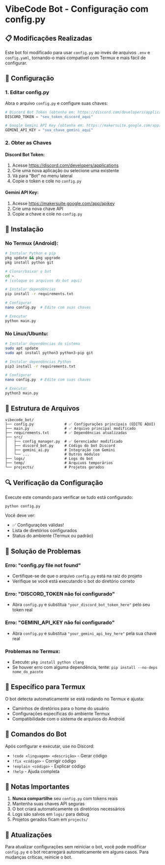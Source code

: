 # VibeCode Bot - Configuração com config.py

## 📋 Modificações Realizadas

Este bot foi modificado para usar `config.py` ao invés de arquivos `.env` e `config.yaml`, tornando-o mais compatível com Termux e mais fácil de configurar.

## 🔧 Configuração

### 1. Editar config.py

Abra o arquivo `config.py` e configure suas chaves:

```python
# Discord Bot Token (obtenha em: https://discord.com/developers/applications)
DISCORD_TOKEN = "seu_token_discord_aqui"

# Google Gemini API Key (obtenha em: https://makersuite.google.com/app/apikey)
GEMINI_API_KEY = "sua_chave_gemini_aqui"
```

### 2. Obter as Chaves

#### Discord Bot Token:
1. Acesse https://discord.com/developers/applications
2. Crie uma nova aplicação ou selecione uma existente
3. Vá para "Bot" no menu lateral
4. Copie o token e cole no `config.py`

#### Gemini API Key:
1. Acesse https://makersuite.google.com/app/apikey
2. Crie uma nova chave API
3. Copie a chave e cole no `config.py`

## 🚀 Instalação

### No Termux (Android):

```bash
# Instalar Python e pip
pkg update && pkg upgrade
pkg install python git

# Clonar/baixar o bot
cd ~
# (coloque os arquivos do bot aqui)

# Instalar dependências
pip install -r requirements.txt

# Configurar
nano config.py  # Edite com suas chaves

# Executar
python main.py
```

### No Linux/Ubuntu:

```bash
# Instalar dependências do sistema
sudo apt update
sudo apt install python3 python3-pip git

# Instalar dependências Python
pip3 install -r requirements.txt

# Configurar
nano config.py  # Edite com suas chaves

# Executar
python3 main.py
```

## 📁 Estrutura de Arquivos

```
vibecode_bot/
├── config.py              # ✅ Configurações principais (EDITE AQUI)
├── main.py                # ✅ Arquivo principal modificado
├── requirements.txt       # ✅ Dependências atualizadas
├── src/
│   ├── config_manager.py  # ✅ Gerenciador modificado
│   ├── discord_bot.py     # Código do bot Discord
│   ├── gemini_ai.py       # Integração com Gemini
│   └── ...                # Outros módulos
├── logs/                  # Logs do bot
├── temp/                  # Arquivos temporários
└── projects/              # Projetos gerados
```

## 🔍 Verificação da Configuração

Execute este comando para verificar se tudo está configurado:

```bash
python config.py
```

Você deve ver:
- ✅ Configurações válidas!
- Lista de diretórios configurados
- Status do ambiente (Termux ou padrão)

## 🐛 Solução de Problemas

### Erro: "config.py file not found"
- Certifique-se de que o arquivo `config.py` está na raiz do projeto
- Verifique se você está executando o bot do diretório correto

### Erro: "DISCORD_TOKEN não foi configurado"
- Abra `config.py` e substitua `"your_discord_bot_token_here"` pelo seu token real

### Erro: "GEMINI_API_KEY não foi configurado"
- Abra `config.py` e substitua `"your_gemini_api_key_here"` pela sua chave real

### Problemas no Termux:
- Execute: `pkg install python clang`
- Se houver erro com alguma dependência, tente: `pip install --no-deps nome_do_pacote`

## 📱 Específico para Termux

O bot detecta automaticamente se está rodando no Termux e ajusta:
- Caminhos de diretórios para o home do usuário
- Configurações específicas do ambiente Termux
- Compatibilidade com o sistema de arquivos do Android

## 🎯 Comandos do Bot

Após configurar e executar, use no Discord:

- `!code <linguagem> <descrição>` - Gerar código
- `!fix <código>` - Corrigir código
- `!explain <código>` - Explicar código
- `!help` - Ajuda completa

## 📝 Notas Importantes

1. **Nunca compartilhe** seu `config.py` com tokens reais
2. Mantenha suas chaves API seguras
3. O bot criará automaticamente os diretórios necessários
4. Logs são salvos em `logs/` para debug
5. Projetos gerados ficam em `projects/`

## 🔄 Atualizações

Para atualizar configurações sem reiniciar o bot, você pode modificar `config.py` e o bot recarregará automaticamente em alguns casos. Para mudanças críticas, reinicie o bot.